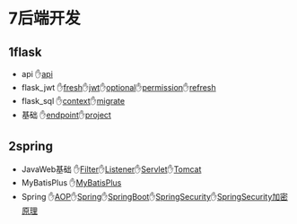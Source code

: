 # 7后端开发
## 1flask
- api ✋[api](./7后端开发/1flask/api/api.md)
- flask_jwt ✋[fresh](./7后端开发/1flask/flask_jwt/fresh.md)✋[jwt](./7后端开发/1flask/flask_jwt/jwt.md)✋[optional](./7后端开发/1flask/flask_jwt/optional.md)✋[permission](./7后端开发/1flask/flask_jwt/permission.md)✋[refresh](./7后端开发/1flask/flask_jwt/refresh.md)
- flask_sql ✋[context](./7后端开发/1flask/flask_sql/context.md)✋[migrate](./7后端开发/1flask/flask_sql/migrate.md)
- 基础 ✋[endpoint](./7后端开发/1flask/基础/endpoint.md)✋[project](./7后端开发/1flask/基础/project.md)
## 2spring
- JavaWeb基础 ✋[Filter](./7后端开发/2spring/JavaWeb基础/Filter.md)✋[Listener](./7后端开发/2spring/JavaWeb基础/Listener.md)✋[Servlet](./7后端开发/2spring/JavaWeb基础/Servlet.md)✋[Tomcat](./7后端开发/2spring/JavaWeb基础/Tomcat.md)
- MyBatisPlus ✋[MyBatisPlus](./7后端开发/2spring/MyBatisPlus/MyBatisPlus.md)
- Spring ✋[AOP](./7后端开发/2spring/Spring/AOP.md)✋[Spring](./7后端开发/2spring/Spring/Spring.md)✋[SpringBoot](./7后端开发/2spring/Spring/SpringBoot.md)✋[SpringSecurity](./7后端开发/2spring/Spring/SpringSecurity.md)✋[SpringSecurity加密原理](./7后端开发/2spring/Spring/SpringSecurity加密原理.md)
